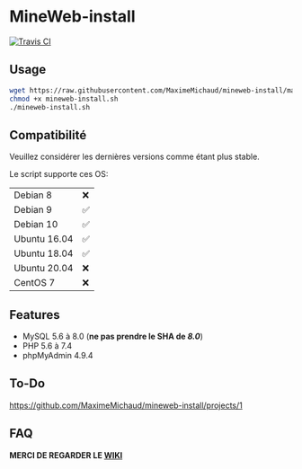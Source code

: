 # MineWeb-install
[![Travis CI](https://travis-ci.com/MaximeMichaud/mineweb-install.svg?branch=master)](https://travis-ci.com/MaximeMichaud/mineweb-install)
## Usage
```sh
wget https://raw.githubusercontent.com/MaximeMichaud/mineweb-install/master/mineweb-install.sh
chmod +x mineweb-install.sh
./mineweb-install.sh
```
## Compatibilité
Veuillez considérer les dernières versions comme étant plus stable.

Le script supporte ces OS:

|        |   |
|--------|---|
| Debian 8 | ❌  |
| Debian 9 | ✅ |
| Debian 10 | ✅ |
| Ubuntu 16.04 | ✅  |
| Ubuntu 18.04 | ✅  |
| Ubuntu 20.04 | ❌  |
| CentOS 7 | ❌  |
## Features
* MySQL 5.6 à 8.0 (**ne pas prendre le SHA de _8.0_**)
* PHP 5.6 à 7.4
* phpMyAdmin 4.9.4
## To-Do
https://github.com/MaximeMichaud/mineweb-install/projects/1
## FAQ
**MERCI DE REGARDER LE [WIKI](https://github.com/MaximeMichaud/mineweb-install/wiki/FAQ)**
